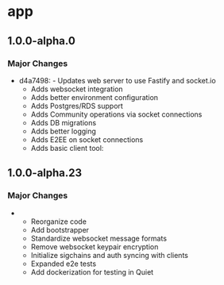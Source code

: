 # app

## 1.0.0-alpha.0

### Major Changes

- d4a7498: - Updates web server to use Fastify and socket.io
  - Adds websocket integration
  - Adds better environment configuration
  - Adds Postgres/RDS support
  - Adds Community operations via socket connections
  - Adds DB migrations
  - Adds better logging
  - Adds E2EE on socket connections
  - Adds basic client tool:

## 1.0.0-alpha.23

### Major Changes

- - Reorganize code
  - Add bootstrapper
  - Standardize websocket message formats
  - Remove websocket keypair encryption
  - Initialize sigchains and auth syncing with clients
  - Expanded e2e tests
  - Add dockerization for testing in Quiet
